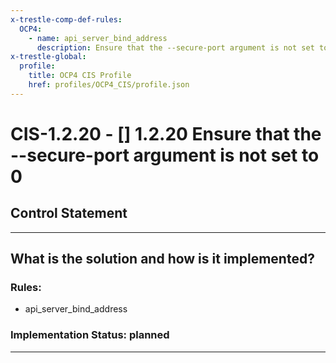 ```yaml
---
x-trestle-comp-def-rules:
  OCP4:
    - name: api_server_bind_address
      description: Ensure that the --secure-port argument is not set to 0
x-trestle-global:
  profile:
    title: OCP4 CIS Profile
    href: profiles/OCP4_CIS/profile.json
---
```


# CIS-1.2.20 - \[\] 1.2.20 Ensure that the --secure-port argument is not set to 0

## Control Statement

______________________________________________________________________

## What is the solution and how is it implemented?

<!-- For implementation status enter one of: implemented, partial, planned, alternative, not-applicable -->

<!-- Note that the list of rules under ### Rules: is read-only and changes will not be captured after assembly to JSON -->

<!-- Add control implementation description here for control: CIS-1.2.20 -->

### Rules:

  - api_server_bind_address

### Implementation Status: planned

______________________________________________________________________
